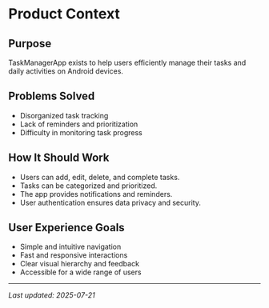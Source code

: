 # Product Context

## Purpose
TaskManagerApp exists to help users efficiently manage their tasks and daily activities on Android devices.

## Problems Solved
- Disorganized task tracking
- Lack of reminders and prioritization
- Difficulty in monitoring task progress

## How It Should Work
- Users can add, edit, delete, and complete tasks.
- Tasks can be categorized and prioritized.
- The app provides notifications and reminders.
- User authentication ensures data privacy and security.

## User Experience Goals
- Simple and intuitive navigation
- Fast and responsive interactions
- Clear visual hierarchy and feedback
- Accessible for a wide range of users

---
_Last updated: 2025-07-21_
